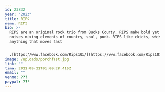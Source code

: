 ```yaml
---
id: 23832
year: "2022"
title: RIPS
name: RIPS
bio: >-
  RIPS are an original rock trio from Bucks County. RIPS make bold yet melodic
  noises mixing elements of country, soul, punk. RIPS like chicks, whiskey and
  anything that moves fast


  .[https://www.facebook.com/​Rips101/](https://www.facebook.com/Rips101/)
image: /uploads/porchfest.jpg
link: ""
time: 2022-09-22T01:09:28.415Z
email: ""
venmo: ???
paypal: ???
---
```

